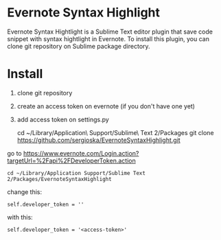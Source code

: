 Evernote Syntax Highlight
=========================

Evernote Syntax Hightlight is a Sublime Text editor plugin that save code snippet with syntax hightlight in Evernote.
To install this plugin, you can clone git repository on Sublime package directory.

Install
========

1. clone git repository
2. create an access token on evernote (if you don't have one yet)
3. add access token on settings.py

    cd ~/Library/Application\ Support/Sublime\ Text 2/Packages
    git clone https://github.com/sergioska/EvernoteSyntaxHighlight.git
     

go to https://www.evernote.com/Login.action?targetUrl=%2Fapi%2FDeveloperToken.action

    cd ~/Library/Application Support/Sublime Text 2/Packages/EvernoteSyntaxHighlight

change this:
    
    self.developer_token = ''
    
with this:
    
    self.developer_token = '<access-token>'
    





